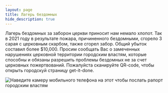 ```yaml
---
layout: page
title: Лагерь бездомных 
hide_description: true
---
```


Лагерь бездомных за заборон церкви приносит нам немало хлопот. Так в 2021 году в результате пожара, причиненного бездомными, сгорело 3 сарая с церковным скарбом, также сгорел забор.
Общий убыток составил более $10,000. Просим сообщать Вас о замеченных нарушениях церковной территории городским властям, которые способны и обязаны разрешить проблемы бездомных не за счет 
церковных пожертвований. Пожалуйста сканируйте QR-code, чтобы открыть городскуй страницу get-it-done.   

![Наведите камеру мобильного телефона на этот чтобы послать рапорт городским властям](/assets/img/#right)
